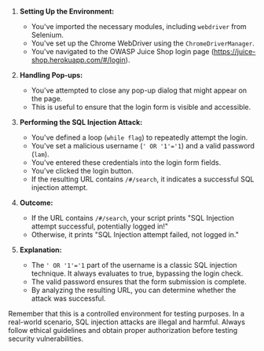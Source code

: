 

1. **Setting Up the Environment:**
    - You've imported the necessary modules, including `webdriver` from Selenium.
    - You've set up the Chrome WebDriver using the `ChromeDriverManager`.
    - You've navigated to the OWASP Juice Shop login page (https://juice-shop.herokuapp.com/#/login).

2. **Handling Pop-ups:**
    - You've attempted to close any pop-up dialog that might appear on the page.
    - This is useful to ensure that the login form is visible and accessible.

3. **Performing the SQL Injection Attack:**
    - You've defined a loop (`while flag`) to repeatedly attempt the login.
    - You've set a malicious username (`' OR '1'='1`) and a valid password (`lam`).
    - You've entered these credentials into the login form fields.
    - You've clicked the login button.
    - If the resulting URL contains `/#/search`, it indicates a successful SQL injection attempt.

4. **Outcome:**
    - If the URL contains `/#/search`, your script prints "SQL Injection attempt successful, potentially logged in!"
    - Otherwise, it prints "SQL Injection attempt failed, not logged in."

5. **Explanation:**
    - The `' OR '1'='1` part of the username is a classic SQL injection technique. It always evaluates to true, bypassing the login check.
    - The valid password ensures that the form submission is complete.
    - By analyzing the resulting URL, you can determine whether the attack was successful.

Remember that this is a controlled environment for testing purposes. In a real-world scenario, SQL injection attacks are illegal and harmful. Always follow ethical guidelines and obtain proper authorization before testing security vulnerabilities.

